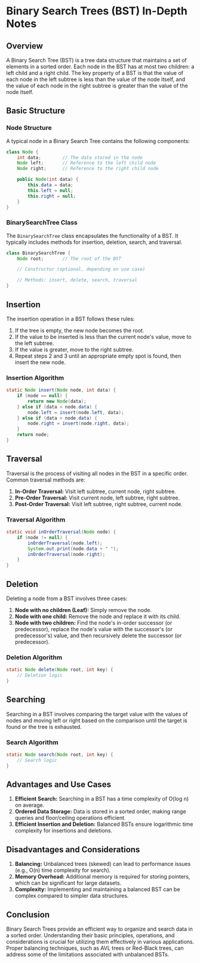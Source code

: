 # Binary Search Trees (BST) In-Depth Notes

## Overview

A Binary Search Tree (BST) is a tree data structure that maintains a set of elements in a sorted order. Each node in the BST has at most two children: a left child and a right child. The key property of a BST is that the value of each node in the left subtree is less than the value of the node itself, and the value of each node in the right subtree is greater than the value of the node itself.

## Basic Structure

### Node Structure

A typical node in a Binary Search Tree contains the following components:

```java
class Node {
    int data;        // The data stored in the node
    Node left;       // Reference to the left child node
    Node right;      // Reference to the right child node

    public Node(int data) {
        this.data = data;
        this.left = null;
        this.right = null;
    }
}
```

### BinarySearchTree Class

The `BinarySearchTree` class encapsulates the functionality of a BST. It typically includes methods for insertion, deletion, search, and traversal.

```java
class BinarySearchTree {
    Node root;       // The root of the BST

    // Constructor (optional, depending on use case)

    // Methods: insert, delete, search, traversal
}
```

## Insertion

The insertion operation in a BST follows these rules:

1. If the tree is empty, the new node becomes the root.
2. If the value to be inserted is less than the current node's value, move to the left subtree.
3. If the value is greater, move to the right subtree.
4. Repeat steps 2 and 3 until an appropriate empty spot is found, then insert the new node.

### Insertion Algorithm

```java
static Node insert(Node node, int data) {
    if (node == null) {
        return new Node(data);
    } else if (data < node.data) {
        node.left = insert(node.left, data);
    } else if (data > node.data) {
        node.right = insert(node.right, data);
    }
    return node;
}
```

## Traversal

Traversal is the process of visiting all nodes in the BST in a specific order. Common traversal methods are:

1. **In-Order Traversal:** Visit left subtree, current node, right subtree.
2. **Pre-Order Traversal:** Visit current node, left subtree, right subtree.
3. **Post-Order Traversal:** Visit left subtree, right subtree, current node.

### Traversal Algorithm

```java
static void inOrderTraversal(Node node) {
    if (node != null) {
        inOrderTraversal(node.left);
        System.out.print(node.data + " ");
        inOrderTraversal(node.right);
    }
}
```

## Deletion

Deleting a node from a BST involves three cases:

1. **Node with no children (Leaf):** Simply remove the node.
2. **Node with one child:** Remove the node and replace it with its child.
3. **Node with two children:** Find the node's in-order successor (or predecessor), replace the node's value with the successor's (or predecessor's) value, and then recursively delete the successor (or predecessor).

### Deletion Algorithm

```java
static Node delete(Node root, int key) {
    // Deletion logic
}
```

## Searching

Searching in a BST involves comparing the target value with the values of nodes and moving left or right based on the comparison until the target is found or the tree is exhausted.

### Search Algorithm

```java
static Node search(Node root, int key) {
    // Search logic
}
```

## Advantages and Use Cases

1. **Efficient Search:** Searching in a BST has a time complexity of O(log n) on average.
2. **Ordered Data Storage:** Data is stored in a sorted order, making range queries and floor/ceiling operations efficient.
3. **Efficient Insertion and Deletion:** Balanced BSTs ensure logarithmic time complexity for insertions and deletions.

## Disadvantages and Considerations

1. **Balancing:** Unbalanced trees (skewed) can lead to performance issues (e.g., O(n) time complexity for search).
2. **Memory Overhead:** Additional memory is required for storing pointers, which can be significant for large datasets.
3. **Complexity:** Implementing and maintaining a balanced BST can be complex compared to simpler data structures.

## Conclusion

Binary Search Trees provide an efficient way to organize and search data in a sorted order. Understanding their basic principles, operations, and considerations is crucial for utilizing them effectively in various applications. Proper balancing techniques, such as AVL trees or Red-Black trees, can address some of the limitations associated with unbalanced BSTs.
